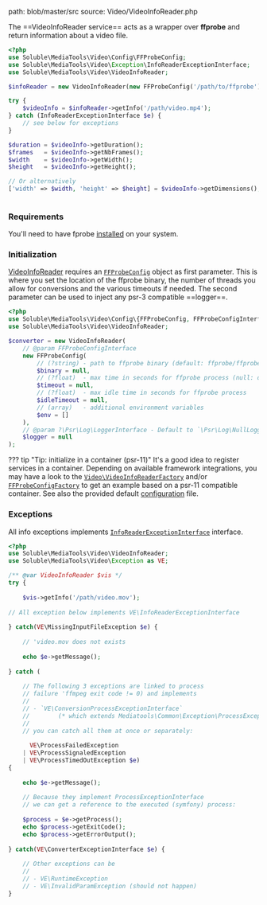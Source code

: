 path: blob/master/src
source: Video/VideoInfoReader.php

The ==VideoInfoReader service== acts as a wrapper over **ffprobe** and return information about a video file.
  
```php
<?php
use Soluble\MediaTools\Video\Config\FFProbeConfig;
use Soluble\MediaTools\Video\Exception\InfoReaderExceptionInterface;
use Soluble\MediaTools\Video\VideoInfoReader;

$infoReader = new VideoInfoReader(new FFProbeConfig('/path/to/ffprobe'));

try {
    $videoInfo = $infoReader->getInfo('/path/video.mp4');
} catch (InfoReaderExceptionInterface $e) {
    // see below for exceptions
}

$duration = $videoInfo->getDuration();
$frames   = $videoInfo->getNbFrames();
$width    = $videoInfo->getWidth();
$height   = $videoInfo->getHeight();

// Or alternatively
['width' => $width, 'height' => $height] = $videoInfo->getDimensions();
       
``` 

### Requirements

You'll need to have fprobe [installed](./install-ffmpeg.md) on your system.

### Initialization

[VideoInfoReader](https://github.com/soluble-io/soluble-mediatools/blob/master/src/Video/VideoInfoReader.php) 
requires an [`FFProbeConfig`](https://github.com/soluble-io/soluble-mediatools/blob/master/src/Video/Config/FFProbeConfig.php) 
object as first parameter. 
This is where you set the location of the ffprobe binary, the number of threads you allow for conversions
and the various timeouts if needed. The second parameter can be used to inject any psr-3 compatible ==logger==. 

```php
<?php
use Soluble\MediaTools\Video\Config\{FFProbeConfig, FFProbeConfigInterface};
use Soluble\MediaTools\Video\VideoInfoReader;

$converter = new VideoInfoReader(    
    // @param FFProbeConfigInterface 
    new FFProbeConfig(
        // (?string) - path to ffprobe binary (default: ffprobe/ffprobe.exe)
        $binary = null,
        // (?float)  - max time in seconds for ffprobe process (null: disable)
        $timeout = null, 
        // (?float)  - max idle time in seconds for ffprobe process
        $idleTimeout = null, 
        // (array)   - additional environment variables
        $env = []                           
    ),
    // @param ?\Psr\Log\LoggerInterface - Default to `\Psr\Log\NullLogger`.     
    $logger = null   
);
```

??? tip "Tip: initialize in a container (psr-11)" 
    It's a good idea to register services in a container. 
    Depending on available framework integrations, you may have a look to the [`Video\VideoInfoReaderFactory`](https://github.com/soluble-io/soluble-mediatools/blob/master/src/Video/VideoInfoReaderFactory.php)
    and/or [`FFProbeConfigFactory`](https://github.com/soluble-io/soluble-mediatools/blob/master/src/Video/Config/FFProbeConfigFactory.php) to get an example based on a psr-11 compatible container.
    See also the provided default [configuration](https://github.com/soluble-io/soluble-mediatools/blob/master/config/soluble-mediatools.config.php) file.
               
       
### Exceptions

All info exceptions implements [`InfoReaderExceptionInterface`](https://github.com/soluble-io/soluble-mediatools/blob/master/src/Video/Exception/InfoReaderExceptionInterface.php) interface.


```php
<?php
use Soluble\MediaTools\Video\VideoInfoReader;
use Soluble\MediaTools\Video\Exception as VE;

/** @var VideoInfoReader $vis */
try {
    
    $vis->getInfo('/path/video.mov');
    
// All exception below implements VE\InfoReaderExceptionInterface
        
} catch(VE\MissingInputFileException $e) {
    
    // 'video.mov does not exists
    
    echo $e->getMessage();    
    
} catch (
    
    // The following 3 exceptions are linked to process
    // failure 'ffmpeg exit code != 0) and implements
    //
    // - `VE\ConversionProcessExceptionInterface`
    //        (* which extends Mediatools\Common\Exception\ProcessExceptionInterface)    
    //
    // you can catch all them at once or separately:
    
      VE\ProcessFailedException       
    | VE\ProcessSignaledException
    | VE\ProcessTimedOutException $e) 
{
    
    echo $e->getMessage();
    
    // Because they implement ProcessExceptionInterface
    // we can get a reference to the executed (symfony) process:
    
    $process = $e->getProcess();
    echo $process->getExitCode();
    echo $process->getErrorOutput();
    
} catch(VE\ConverterExceptionInterface $e) {
    
    // Other exceptions can be
    //
    // - VE\RuntimeException
    // - VE\InvalidParamException (should not happen)
}
       
``` 

